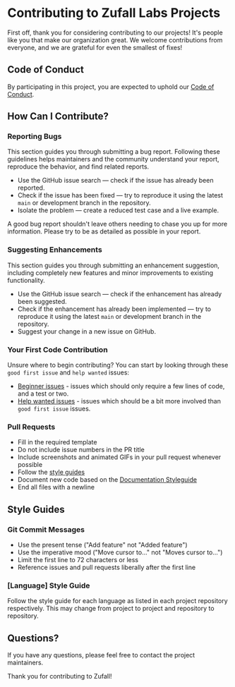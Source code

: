 # Contributing to Zufall Labs Projects

First off, thank you for considering contributing to our projects! It's people like you that make our organization great. We welcome contributions from everyone, and we are grateful for even the smallest of fixes!

## Code of Conduct

By participating in this project, you are expected to uphold our [Code of Conduct](https://github.com/zufall-labs/.github/blob/main/CODE_OF_CONDUCT.md).

## How Can I Contribute?

### Reporting Bugs

This section guides you through submitting a bug report. Following these guidelines helps maintainers and the community understand your report, reproduce the behavior, and find related reports.

- Use the GitHub issue search — check if the issue has already been reported.
- Check if the issue has been fixed — try to reproduce it using the latest `main` or development branch in the repository.
- Isolate the problem — create a reduced test case and a live example.

A good bug report shouldn't leave others needing to chase you up for more information. Please try to be as detailed as possible in your report.

### Suggesting Enhancements

This section guides you through submitting an enhancement suggestion, including completely new features and minor improvements to existing functionality.

- Use the GitHub issue search — check if the enhancement has already been suggested.
- Check if the enhancement has already been implemented — try to reproduce it using the latest `main` or development branch in the repository.
- Suggest your change in a new issue on GitHub.

### Your First Code Contribution

Unsure where to begin contributing? You can start by looking through these `good first issue` and `help wanted` issues:

- [Beginner issues](https://github.com/search?q=org%3Azufall-labs+is%3Aissue+label%3Agood%22first%22issue+is%3Aopen&type=Issues) - issues which should only require a few lines of code, and a test or two.
- [Help wanted issues](https://github.com/search?q=org%3A[OrganizationName]+is%3Aissue+label%3A%22help%22wanted%22+is%3Aopen&type=Issues) - issues which should be a bit more involved than `good first issue` issues.

### Pull Requests

- Fill in the required template
- Do not include issue numbers in the PR title
- Include screenshots and animated GIFs in your pull request whenever possible
- Follow the [style guides](#style-guides)
- Document new code based on the [Documentation Styleguide](#documentation-styleguide)
- End all files with a newline

## Style Guides

### Git Commit Messages

- Use the present tense ("Add feature" not "Added feature")
- Use the imperative mood ("Move cursor to..." not "Moves cursor to...")
- Limit the first line to 72 characters or less
- Reference issues and pull requests liberally after the first line

### [Language] Style Guide

Follow the style guide for each language as listed in each project repository respectively. This may change from project to project and repository to repository.

## Questions?

If you have any questions, please feel free to contact the project maintainers.

Thank you for contributing to Zufall!
